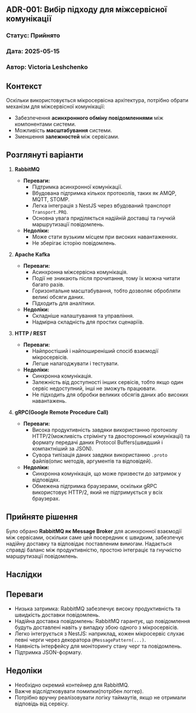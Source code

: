 ## ADR-001: Вибір підходу для міжсервісної комунікації

### Статус: Прийнято
### Дата: 2025-05-15
### Автор: Victoria Leshchenko

## Контекст
Оскільки використовується мікросервісна архітектура, потрібно обрати механізм для міжсервісної комунікації:

- Забезпечення **асинхронного обміну повідомленнями** між компонентами системи.
- Можливість **масштабування** системи.
- Зменшення **залежностей** між сервісами.
 

## Розглянуті варіанти
1. **RabbitMQ**

   - **Переваги:**
     - Підтримка асинхронної комунікації.
     - Вбудована підтримка кількох протоколів, таких як AMQP, MQTT, STOMP.
     - Легка інтеграція з NestJS через вбудований транспорт <code>Transport.PRQ</code>.
     - Основна увага приділяється надійній доставці та гнучкій маршрутизації повідомлень.
   - **Недоліки:**
      - Може стати вузьким місцем при високих навантаженнях.
      - Не зберігає історію повідомлень.
2. **Apache Kafka**

   - **Переваги:**
      - Асинхронна міжсервісна комунікація.
      - Події не зникають після прочитання, тому їх можна читати багато разів.
      - Горизонтальне масштабування, тобто дозволяє обробляти великі обсяги даних.
      - Підходить для аналітики.
   - **Недоліки:**
      - Складніше налаштування та управління.
      - Надмірна складність для простих сценаріїв.

3. **HTTP / REST**

   - **Переваги:**
      - Найпростіший і найпоширеніший спосіб взаємодії мікросервісів.
      - Легше налагоджувати і тестувати.
   - **Недоліки:**
     - Синхронна комунікація.
     - Залежність від доступності інших сервісів, тобто якщо один сервіс недоступний, інші не зможуть працювати.
     - Не підходить для обробки великих обсягів даних або високих навантажень.

4. **gRPC(Google Remote Procedure Call)**

   - **Переваги:**
      - Висока продуктивність завдяки використанню протоколу HTTP/2(можливість стрімінгу та двосторонньої комунікації) та формату передачі даних Protocol Buffers(швидший і компактніший за JSON).
      - Сувора типізація даних завдяки використанню <code>.proto</code> файлів(опис методів, аргументів та відповідей).
   - **Недоліки:**
     - Синхронна комунікація, що може призвести до затримок у відповідях.
     - Обмежена підтримка браузерами, оскільки gRPC використовує HTTP/2, який не підтримується у всіх браузерах.
     
   
## Прийняте рішення
Було обрано **RabbitMQ як Message Broker** для асинхронної взаємодії між сервісами, оскільки саме цей посередник є швидким, забезпечує надійну доставку та відповідає поставленим вимогам. Надається справді баланс між продуктивністю, простою інтеграціє та гнучкістю маршрутизації повідомлень.

## Наслідки
## Переваги
- Низька затримка: RabbitMQ забезпечує високу продуктивність та швидкість доставки повідомлень.
- Надійна доставка повідомлень: RabbitMQ гарантує, що повідомлення будуть доставлені навіть у випадку збою одного з мікросервісів.
- Легко інтегрується з NestJS: наприклад, кожен мікросервіс слухає певні черги через декоратора <code>@MessagePattern(...)</code>.
- Наявність інтерфейсу для моніторингу стану черг та повідомлень.
- Підтримка JSON-формату.
## Недоліки
- Необхідно окремий контейнер для RabbitMQ.
- Важче відслідтковувати помилки(потрібен логгер).
- Потрібно вручну реалізовувати логіку таймаутів, якщо не отримали відповідь від сервісу.

